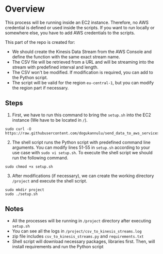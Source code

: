 # Overview

This process will be running inside an EC2 instance. Therefore, no AWS credential is defined or used inside the scripts. If you want to run locally or somewhere else, you have to add AWS credentials to the scripts.

This part of the repo is created for:

- We should create the Kinesis Data Stream from the AWS Console and define the function with the same exact stream name.
- The CSV file will be retrieved from a URL and will be streaming into the stream with predefined interval and length.
- The CSV won't be modified. If modification is required, you can add to the Python script.
- The script will be valid for the region `eu-central-1`, but you can modify the region part if necessary.

## Steps

1. First, we have to run this command to bring the `setup.sh` into the EC2 instance (We have to be located in `/`).
```
sudo curl -O https://raw.githubusercontent.com/dogukannulu/send_data_to_aws_services/csv_to_kinesis_refactor/csv_to_kinesis_streams/setup.sh
```

2. The shell script runs the Python script with predefined command line arguments. You can modify lines 51-55 in `setup.sh` according to your use case with `sudo vi setup.sh`. To execute the shell script we should run the following command.
```
sudo chmod +x setup.sh
```

3. After modifications (if necessary), we can create the working directory `/project` and execute the shell script.
```
sudo mkdir project
sudo ./setup.sh
```

## Notes

- All the processes will be running in `/project` directory after executing `setup.sh`
- You can see all the logs in `/project/csv_to_kinesis_streams.log` 
- zip file includes `csv_to_kinesis_streams.py` and `requirements.txt`
- Shell script will download necessary packages, libraries first. Then, will install requirements and run the Python script
